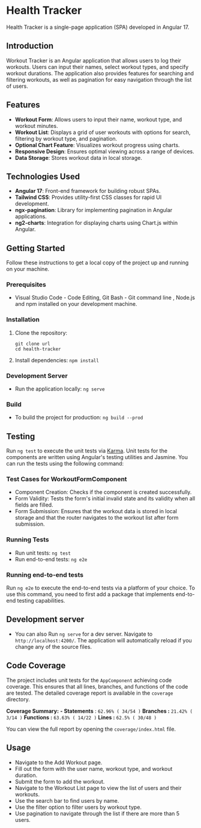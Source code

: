 # Health  Tracker

Health  Tracker is a single-page application (SPA) developed in Angular 17.

## Introduction

Workout Tracker is an Angular application that allows users to log their workouts. Users can input their names, select workout types, and specify workout durations. The application also provides features for searching and filtering workouts, as well as pagination for easy navigation through the list of users.

## Features

- **Workout Form**: Allows users to input their name, workout type, and workout minutes.
- **Workout List**: Displays a grid of user workouts with options for search, filtering by workout type, and pagination.
- **Optional Chart Feature**: Visualizes workout progress using charts.
- **Responsive Design**: Ensures optimal viewing across a range of devices.
- **Data Storage**: Stores workout data in local storage.

## Technologies Used

- **Angular 17**: Front-end framework for building robust SPAs.
- **Tailwind CSS**: Provides utility-first CSS classes for rapid UI development.
- **ngx-pagination**: Library for implementing pagination in Angular applications.
- **ng2-charts**: Integration for displaying charts using Chart.js within Angular.

## Getting Started

Follow these instructions to get a local copy of the project up and running on your machine.

### Prerequisites

- Visual Studio Code - Code Editing, Git Bash - Git command line , Node.js and npm installed on your development machine.

### Installation

1. Clone the repository:

   ```
   git clone url
   cd health-tracker
   ```

2. Install dependencies:
   `npm install`

### Development Server

- Run the application locally:
  `ng serve`

### Build

- To build the project for production:
  `ng build --prod
`

## Testing

Run `ng test` to execute the unit tests via [Karma](https://karma-runner.github.io).
Unit tests for the components are written using Angular's testing utilities and Jasmine. You can run the tests using the following command:

### Test Cases for WorkoutFormComponent

- Component Creation: Checks if the component is created successfully.
- Form Validity: Tests the form's initial invalid state and its validity when all fields are filled.
- Form Submission: Ensures that the workout data is stored in local storage and that the router navigates to the workout list after form submission.

### Running Tests

- Run unit tests:
  `ng test`
- Run end-to-end tests:
  `ng e2e`

### Running end-to-end tests

Run `ng e2e` to execute the end-to-end tests via a platform of your choice. To use this command, you need to first add a package that implements end-to-end testing capabilities.

## Development server


- You can also Run `ng serve` for a dev server. Navigate to `http://localhost:4200/`. The application will automatically reload if you change any of the source files.

## Code Coverage

The project includes unit tests for the `AppComponent`  achieving code coverage. This ensures that all lines, branches, and functions of the code are tested. The detailed coverage report is available in the `coverage` directory.

**Coverage Summary:**
**- Statements**   : `62.96% ( 34/54 )`
**Branches     :** `21.42% ( 3/14 )`
**Functions    :** `63.63% ( 14/22 )`
**Lines      :** `62.5% ( 30/48 )`


You can view the full report by opening the `coverage/index.html` file.


## Usage

- Navigate to the Add Workout page.
- Fill out the form with the user name, workout type, and workout duration.
- Submit the form to add the workout.
- Navigate to the Workout List page to view the list of users and their workouts.
- Use the search bar to find users by name.
- Use the filter option to filter users by workout type.
- Use pagination to navigate through the list if there are more than 5 users.

